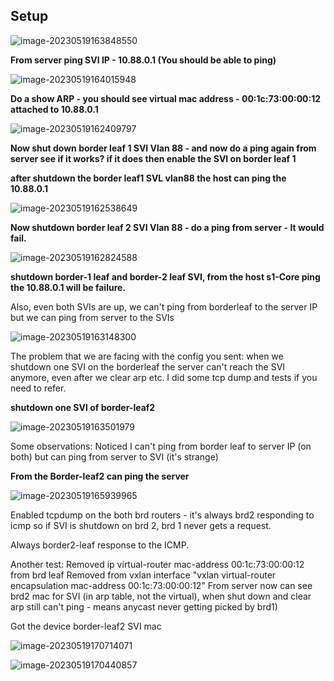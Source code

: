 



## Setup 

![image-20230519163848550](C:\Users\simon\AppData\Roaming\Typora\typora-user-images\image-20230519163848550.png)

**From server ping SVI IP - 10.88.0.1 (You should be able to ping)** 

![image-20230519164015948](C:\Users\simon\AppData\Roaming\Typora\typora-user-images\image-20230519164015948.png)

**Do a show ARP - you should see virtual mac address - 00:1c:73:00:00:12 attached to 10.88.0.1**

![image-20230519162409797](C:\Users\simon\AppData\Roaming\Typora\typora-user-images\image-20230519162409797.png)

**Now shut down border leaf 1 SVI Vlan 88 - and now do a ping again from server see if it works? if it does then enable the SVI on border leaf 1**

**after shutdown the border leaf1 SVL vlan88 the host can ping the 10.88.0.1**

![image-20230519162538649](C:\Users\simon\AppData\Roaming\Typora\typora-user-images\image-20230519162538649.png)

**Now shutdown  border leaf 2 SVI Vlan 88 - do a ping from server - It would fail.**

![image-20230519162824588](C:\Users\simon\AppData\Roaming\Typora\typora-user-images\image-20230519162824588.png)

**shutdown border-1 leaf and border-2 leaf SVI, from the host s1-Core ping the 10.88.0.1 will be failure.**

Also, even both SVIs are up, we can't ping from borderleaf to the server IP but we can ping from server to the SVIs 

![image-20230519163148300](C:\Users\simon\AppData\Roaming\Typora\typora-user-images\image-20230519163148300.png)



The problem that we are facing with the config you sent: when we shutdown one SVI on the borderleaf the server can't reach the SVI anymore, even after we clear arp etc. I did some tcp dump and tests if you need to refer. 

**shutdown one SVI of border-leaf2**

![image-20230519163501979](C:\Users\simon\AppData\Roaming\Typora\typora-user-images\image-20230519163501979.png)



Some observations:
Noticed  I can't ping from border leaf to server IP (on both) but can ping from server to SVI (it's strange)

**From the Border-leaf2 can ping the server**

![image-20230519165939965](C:\Users\simon\AppData\Roaming\Typora\typora-user-images\image-20230519165939965.png)

Enabled tcpdump on the both brd routers - it's always brd2 responding to icmp so if SVI is shutdown on brd 2, brd 1 never gets a request.

Always border2-leaf response to the ICMP.

Another test:
Removed ip virtual-router mac-address 00:1c:73:00:00:12 from brd leaf
Removed from vxlan interface "vxlan virtual-router encapsulation mac-address 00:1c:73:00:00:12"
From server now can see brd2 mac for SVI (in arp table, not the virtual), when shut down and clear arp still can't ping - means anycast never getting picked by brd1)

Got the device border-leaf2 SVI mac 

![image-20230519170714071](C:\Users\simon\AppData\Roaming\Typora\typora-user-images\image-20230519170714071.png)

![image-20230519170440857](C:\Users\simon\AppData\Roaming\Typora\typora-user-images\image-20230519170440857.png)

















































































